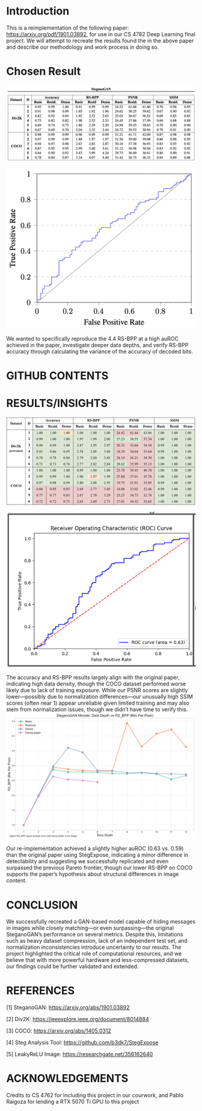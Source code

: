 # Introduction

This is a reimplementation of the following paper: https://arxiv.org/pdf/1901.03892, for use in our CS 4782 Deep Learning final project. We will attempt to recreate the results found the in the above paper and describe our methodology and work process in doing so.

# Chosen Result

![Original Paper Table](results/original/originalResults.png)

![Original Paper auROC](results/original/auROC.png)

We wanted to specifically reproduce the 4.4 RS-BPP at a high auROC achieved in the paper, investigate deeper data depths, and verify RS-BPP accuracy through calculating the variance of the accuracy of decoded bits.

# GITHUB CONTENTS

# RESULTS/INSIGHTS

![Results Table](results/visualizations/recreation.png)

![auROC Graph](results/visualizations/auROC.png)

The accuracy and RS-BPP results largely align with the original paper, indicating high data density, though the COCO dataset performed worse likely due to lack of training exposure. While our PSNR scores are slightly lower—possibly due to normalization differences—our unusually high SSIM scores (often near 1) appear unreliable given limited training and may also stem from normalization issues, though we didn’t have time to verify this.
![rsbpp graph](results/visualizations/steganogan_model_depth_vs_rsbpp.png)

Our re-implementation achieved a slightly higher auROC (0.63 vs. 0.59) than the original paper using StegExpose, indicating a minor difference in detectability and suggesting we successfully replicated and even surpassed the previous Pareto frontier, though our lower RS-BPP on COCO supports the paper’s hypothesis about structural differences in image content.

# CONCLUSION

We successfully recreated a GAN-based model capable of hiding messages in images while closely matching—or even surpassing—the original SteganoGAN’s performance on several metrics. Despite this, limitations such as heavy dataset compression, lack of an independent test set, and normalization inconsistencies introduce uncertainty to our results. The project highlighted the critical role of computational resources, and we believe that with more powerful hardware and less-compressed datasets, our findings could be further validated and extended.

# REFERENCES

[1] SteganoGAN: https://arxiv.org/abs/1901.03892

[2] Div2K: https://ieeexplore.ieee.org/document/8014884

[3] COCO: https://arxiv.org/abs/1405.0312

[4] Steg Analysis Tool: https://github.com/b3dk7/StegExpose

[5] LeakyReLU Image: https://researchgate.net/356162640

# ACKNOWLEDGEMENTS

Credits to CS 4762 for including this project in our courwork,
and Pablo Raigoza for lending a RTX 5070 Ti GPU to this project
